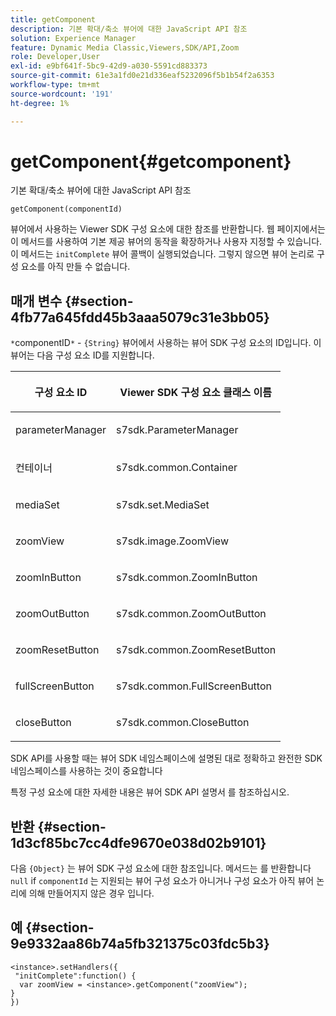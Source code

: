 ```yaml
---
title: getComponent
description: 기본 확대/축소 뷰어에 대한 JavaScript API 참조
solution: Experience Manager
feature: Dynamic Media Classic,Viewers,SDK/API,Zoom
role: Developer,User
exl-id: e9bf641f-5bc9-42d9-a030-5591cd883373
source-git-commit: 61e3a1fd0e21d336eaf5232096f5b1b54f2a6353
workflow-type: tm+mt
source-wordcount: '191'
ht-degree: 1%

---
```


# getComponent{#getcomponent}

기본 확대/축소 뷰어에 대한 JavaScript API 참조

`getComponent(componentId)`

뷰어에서 사용하는 Viewer SDK 구성 요소에 대한 참조를 반환합니다. 웹 페이지에서는 이 메서드를 사용하여 기본 제공 뷰어의 동작을 확장하거나 사용자 지정할 수 있습니다. 이 메서드는 `initComplete` 뷰어 콜백이 실행되었습니다. 그렇지 않으면 뷰어 논리로 구성 요소를 아직 만들 수 없습니다.

## 매개 변수 {#section-4fb77a645fdd45b3aaa5079c31e3bb05}

`*`componentID`*` - `{String}` 뷰어에서 사용하는 뷰어 SDK 구성 요소의 ID입니다. 이 뷰어는 다음 구성 요소 ID를 지원합니다.

<table id="table_7B5DD9303EF44ADD847B13FFEAD135D9"> 
 <thead> 
  <tr> 
   <th colname="col1" class="entry"> <p>구성 요소 ID </p> </th> 
   <th colname="col2" class="entry"> <p>Viewer SDK 구성 요소 클래스 이름 </p> </th> 
  </tr> 
 </thead>
 <tbody> 
  <tr> 
   <td colname="col1"> <p> <span class="codeph"> parameterManager </span> </p> </td> 
   <td colname="col2"> <p> <span class="codeph"> s7sdk.ParameterManager </span> </p> </td> 
  </tr> 
  <tr> 
   <td colname="col1"> <p> <span class="codeph"> 컨테이너 </span> </p> </td> 
   <td colname="col2"> <p> <span class="codeph"> s7sdk.common.Container </span> </p> </td> 
  </tr> 
  <tr> 
   <td colname="col1"> <p> <span class="codeph"> mediaSet </span> </p> </td> 
   <td colname="col2"> <p> <span class="codeph"> s7sdk.set.MediaSet </span> </p> </td> 
  </tr> 
  <tr> 
   <td colname="col1"> <p> <span class="codeph"> zoomView </span> </p> </td> 
   <td colname="col2"> <p> <span class="codeph"> s7sdk.image.ZoomView </span> </p> </td> 
  </tr> 
  <tr> 
   <td colname="col1"> <p> <span class="codeph"> zoomInButton </span> </p> </td> 
   <td colname="col2"> <p> <span class="codeph"> s7sdk.common.ZoomInButton </span> </p> </td> 
  </tr> 
  <tr> 
   <td colname="col1"> <p> <span class="codeph"> zoomOutButton </span> </p> </td> 
   <td colname="col2"> <p> <span class="codeph"> s7sdk.common.ZoomOutButton </span> </p> </td> 
  </tr> 
  <tr> 
   <td colname="col1"> <p> <span class="codeph"> zoomResetButton </span> </p> </td> 
   <td colname="col2"> <p> <span class="codeph"> s7sdk.common.ZoomResetButton </span> </p> </td> 
  </tr> 
  <tr> 
   <td colname="col1"> <p> <span class="codeph"> fullScreenButton </span> </p> </td> 
   <td colname="col2"> <p> <span class="codeph"> s7sdk.common.FullScreenButton </span> </p> </td> 
  </tr> 
  <tr> 
   <td colname="col1"> <p> <span class="codeph"> closeButton </span> </p> </td> 
   <td colname="col2"> <p> <span class="codeph"> s7sdk.common.CloseButton </span> </p> </td> 
  </tr> 
 </tbody> 
</table>

SDK API를 사용할 때는 뷰어 SDK 네임스페이스에 설명된 대로 정확하고 완전한 SDK 네임스페이스를 사용하는 것이 중요합니다

특정 구성 요소에 대한 자세한 내용은 뷰어 SDK API 설명서 를 참조하십시오.

## 반환 {#section-1d3cf85bc7cc4dfe9670e038d02b9101}

다음 `{Object}` 는 뷰어 SDK 구성 요소에 대한 참조입니다. 메서드는 를 반환합니다 `null` if `componentId` 는 지원되는 뷰어 구성 요소가 아니거나 구성 요소가 아직 뷰어 논리에 의해 만들어지지 않은 경우 입니다.

## 예 {#section-9e9332aa86b74a5fb321375c03fdc5b3}

```
<instance>.setHandlers({ 
 "initComplete":function() { 
  var zoomView = <instance>.getComponent("zoomView"); 
} 
})
```
